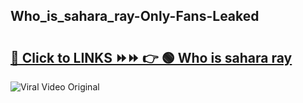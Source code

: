 
 ## Who_is_sahara_ray-Only-Fans-Leaked

# <h2><a href="https://clipsfans.com/Who_is_sahara_ray&ref=git">🔗 Click to LINKS ⏩⏩ 👉 🟢 Who is sahara ray </a></h2>

<a href="https://clipsfans.com/Who_is_sahara_ray&ref=git" rel="nofollow" data-target="animated-image.originalLink"><img src="https://i.ibb.co.com/xMMVF88/686577567.gif" alt="Viral Video Original" style="max-width: 100%; display: inline-block;" data-target="animated-image.originalImage"></a>
